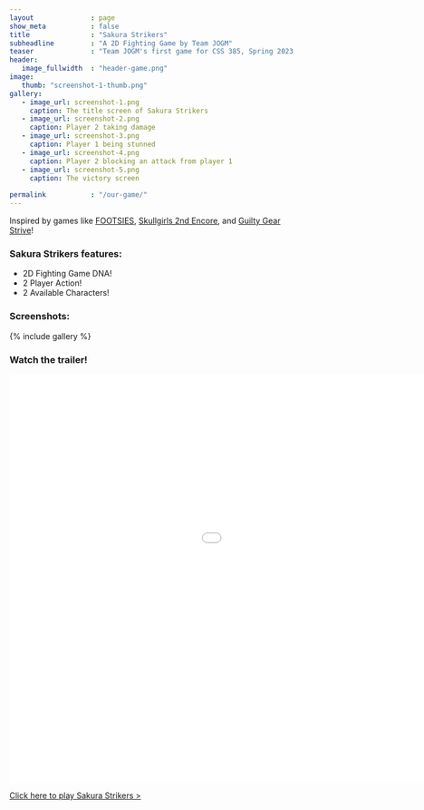 ```yaml
---
layout              : page
show_meta           : false
title               : "Sakura Strikers"
subheadline         : "A 2D Fighting Game by Team JOGM"
teaser              : "Team JOGM's first game for CSS 385, Spring 2023."
header:
   image_fullwidth  : "header-game.png"
image:
   thumb: "screenshot-1-thumb.png"
gallery:
   - image_url: screenshot-1.png
     caption: The title screen of Sakura Strikers
   - image_url: screenshot-2.png
     caption: Player 2 taking damage
   - image_url: screenshot-3.png
     caption: Player 1 being stunned
   - image_url: screenshot-4.png
     caption: Player 2 blocking an attack from player 1
   - image_url: screenshot-5.png
     caption: The victory screen
   
permalink           : "/our-game/"
---
```


Inspired by games like [FOOTSIES][1], [Skullgirls 2nd Encore][2], and [Guilty Gear Strive][3]!

### Sakura Strikers features: 
* 2D Fighting Game DNA!
* 2 Player Action!
* 2 Available Characters!

### Screenshots:

{% include gallery %}

### Watch the trailer!
<div class="flex-video">
   <iframe width="1280" height="720" src="//www.youtube.com/embed/nCPU9tvOV6U" frameborder="0" allowfullscreen></iframe>
</div>

<a class="radius button small" href="https://iproxypi.github.io/CSS385_Project/WebGLBuild4/" target="blank_">Click here to play Sakura Strikers ></a>

[1]: https://store.steampowered.com/app/1344740/FOOTSIES_Rollback_Edition/
[2]: https://store.steampowered.com/app/245170/Skullgirls_2nd_Encore/
[3]: https://store.steampowered.com/app/1384160/GUILTY_GEAR_STRIVE/
